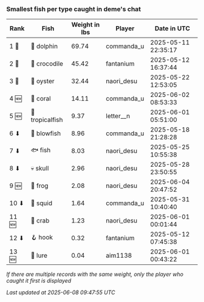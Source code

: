 ### Smallest fish per type caught in deme's chat
| Rank | Fish | Weight in lbs | Player | Date in UTC |
|------|--------|-----------|---------|------|
| 1 🥇  | 🐬 dolphin | 69.74 | commanda_u | 2025-05-11 22:35:17 |
| 2 🥈  | 🐊 crocodile | 45.42 | fantanium | 2025-05-12 16:37:44 |
| 3 🥉  | 🦪 oyster | 32.44 | naori_desu | 2025-05-22 12:53:05 |
| 4 🆕 | 🪸 coral | 14.11 | commanda_u | 2025-06-02 08:53:33 |
| 5 🆕 | 🐠 tropicalfish | 9.37 | letter__n | 2025-06-01 05:51:00 |
| 6 ⬇ | 🐡 blowfish | 8.96 | commanda_u | 2025-05-18 21:28:28 |
| 7 ⬇ | 🐟 fish | 8.03 | naori_desu | 2025-05-25 10:55:38 |
| 8 ⬇ | 💀 skull | 2.96 | naori_desu | 2025-05-28 23:50:55 |
| 9 🆕 | 🐸 frog | 2.08 | naori_desu | 2025-06-04 20:47:52 |
| 10 ⬇ | 🦑 squid | 1.64 | commanda_u | 2025-05-31 10:40:40 |
| 11 🆕 | 🦀 crab | 1.23 | naori_desu | 2025-06-01 00:01:44 |
| 12 ⬇ | 🪝 hook | 0.32 | fantanium | 2025-05-12 07:45:38 |
| 13 🆕 | 🎏 lure | 0.04 | aim1138 | 2025-06-01 00:43:22 |

_If there are multiple records with the same weight, only the player who caught it first is displayed_

_Last updated at 2025-06-08 09:47:55 UTC_